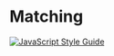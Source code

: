 # Matching    
[![JavaScript Style Guide](https://cdn.rawgit.com/feross/standard/master/badge.svg)](https://github.com/feross/standard)

